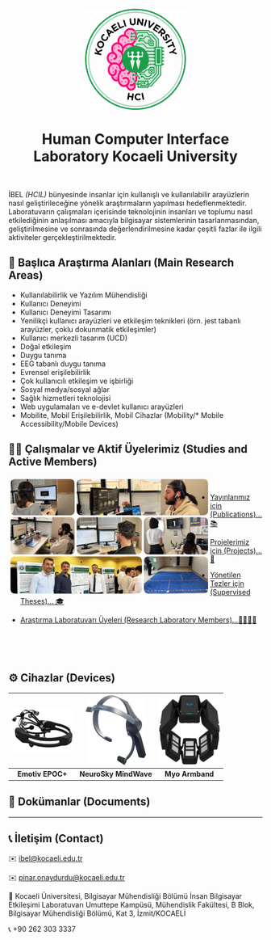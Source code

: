 <h1 align="center">
  <br>
  <a href="https://github.com/HCILab-KocaeliUniversity"><img src="https://github.com/HCILab-KocaeliUniversity/.github/blob/main/Media/logo/HCI-IBEL.png" alt="Human Computer Interface Laboratory Kocaeli University" width="200"></a>
  <br>
  <br>
  Human Computer Interface Laboratory Kocaeli University
  <br>
</h1>

<br>


İBEL *(HCIL)* bünyesinde insanlar için kullanışlı ve kullanılabilir arayüzlerin nasıl geliştirileceğine yönelik araştırmaların yapılması hedeflenmektedir. Laboratuvarın çalışmaları içerisinde teknolojinin insanları ve toplumu nasıl etkilediğinin anlaşılması amacıyla bilgisayar sistemlerinin tasarlanmasından, geliştirilmesine ve sonrasında değerlendirilmesine kadar çeşitli fazlar ile ilgili aktiviteler gerçekleştirilmektedir.

## 🔎 Başlıca Araştırma Alanları (Main Research Areas)

* Kullanılabilirlik ve Yazılım Mühendisliği 
* Kullanıcı Deneyimi
* Kullanıcı Deneyimi Tasarımı
* Yenilikçi kullanıcı arayüzleri ve etkileşim teknikleri (örn. jest tabanlı arayüzler, çoklu dokunmatik etkileşimler) 
* Kullanıcı merkezli tasarım (UCD) 
* Doğal etkileşim 
* Duygu tanıma
* EEG tabanlı duygu tanıma
* Evrensel erişilebilirlik 
* Çok kullanıcılı etkileşim ve işbirliği 
* Sosyal medya/sosyal ağlar 
* Sağlık hizmetleri teknolojisi 
* Web uygulamaları ve e-devlet kullanıcı arayüzleri 
* Mobilite, Mobil Erişilebilirlik, Mobil Cihazlar (Mobility/* Mobile Accessibility/Mobile Devices)

## 👩‍🏫 Çalışmalar ve  Aktif Üyelerimiz (Studies and Active Members)

<img src="https://github.com/HCILab-KocaeliUniversity/.github/blob/main/Media/imgs/%C3%87al%C4%B1%C5%9Fmalar.jpg" alt="Çalışmalarımız" title="Studies" width="400" align="left" >
<br>


* [Yayınlarımız için (Publications)... 📚](https://avesis.kocaeli.edu.tr/arastirma-grubu/ibel/yayinlar)

* [Projelerimiz için (Projects)... 🚀](https://avesis.kocaeli.edu.tr/arastirma-grubu/ibel/projeler)

* [Yönetilen Tezler için (Supervised Theses)... 🎓](https://avesis.kocaeli.edu.tr/arastirma-grubu/ibel/tezler)

* [Araştırma Laboratuvarı Üyeleri (Research Laboratory Members)...👩‍💻👨‍💻](https://avesis.kocaeli.edu.tr/arastirma-grubu/ibel/grup-uyeleri)


<br>
<br>
<br>

## ⚙️ Cihazlar (Devices)

| <a href="https://avesis.kocaeli.edu.tr/arastirma-grubu/ibel/cihaz/92/emotiv-epoc-14-kanalli-kablosuz-eeg-baslik"><img src="https://github.com/HCILab-KocaeliUniversity/.github/blob/main/Media/devices/EmotivEpoc%2B.png" alt="EmotivEPOC+" title="EmotivEPOC+" width="120" ></a> | <a href="https://avesis.kocaeli.edu.tr/arastirma-grubu/ibel/cihaz/93/neursosky-mindwave-mobil-2-eeg-baslik"><img src="https://github.com/HCILab-KocaeliUniversity/.github/blob/main/Media/devices/NeursoSkyMindWave.png" alt="NeursoSkyMindWave" title="NeursoSkyMindWave" width="120"></a> | <a href="https://avesis.kocaeli.edu.tr/arastirma-grubu/ibel/cihaz/94/myo-kol-bandi"><img src="https://github.com/HCILab-KocaeliUniversity/.github/blob/main/Media/devices/MYOKolBand%C4%B1.png" alt="MYOKolBandı+" title="MYOKolBandı" width="120"></a> |
|:--:|:--:|:--:|
| **Emotiv EPOC+** | **NeuroSky MindWave** | **Myo Armband** |

## 

## 📖 Dokümanlar (Documents)


--- 

## 📞 İletişim (Contact)


✉️ ibel@kocaeli.edu.tr

✉️ pinar.onaydurdu@kocaeli.edu.tr

🏫 Kocaeli Üniversitesi, Bilgisayar Mühendisliği Bölümü İnsan Bilgisayar Etkileşimi Laboratuvarı Umuttepe Kampüsü, Mühendislik Fakültesi, B Blok, Bilgisayar Mühendisliği Bölümü, Kat 3, İzmit/KOCAELİ

📞 +90 262 303 3337
